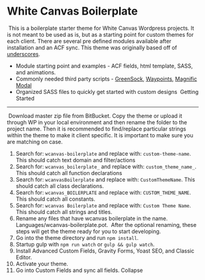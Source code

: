 White Canvas Boilerplate
===
​
This is a boilerplate starter theme for White Canvas Wordpress projects.  It is not meant to be used as is, but as a starting point for custom themes
for each client.  There are several pre defined modules available after installation and an ACF sync.  This theme was originally based off of [underscores](https://underscores.me).
​
* Module starting point and examples - ACF fields, html template, SASS, and animations.
* Commonly needed third party scripts - [GreenSock](https://greensock.com/), [Waypoints](http://imakewebthings.com/waypoints/), [Magnific Modal](https://dimsemenov.com/plugins/magnific-popup/)
* Organized SASS files to quickly get started with custom designs
​
​
Getting Started
---------------
​
Download master zip file from BitBucket. Copy the theme or upload it through WP in your local environment and then rename the folder to the project name.
Then it is recommended to find/replace particular strings within the theme to make it client specific.  It is important to make sure you are matching on case.
​
1. Search for: `wcanvas-boilerplate` and replace with: `custom-theme-name`.  This should catch text domain and filter/actions
2. Search for: `wcanvas_boilerplate_` and replace with: `custom_theme_name_`.  This should catch all function declarations
3. Search for: `wcanvasBoilerplate` and replace with: `CustomThemeName`.  This should catch all class declarations.
4. Search for: `wcanvas_BOILERPLATE` and replace with: `CUSTOM_THEME_NAME`.  This should catch all constants.
5. Search for: `wcanvas Boilerplate` and replace with: `Custom Theme Name`.  This should catch all strings and titles.
6. Rename any files that have wcanvas boilerplate in the name.  Languages/wcanvas-boilerplate.pot.
​
After the optional renaming, these steps will get the theme ready for you to start developing.
​
1. Go into the theme directory and run `npm install`.
2. Startup gulp with `npm run watch` or `gulp && gulp watch`.
3. Install Advanced Custom Fields, Gravity Forms, Yoast SEO, and Classic Editor.
4. Activate your theme.
5. Go into Custom Fields and sync all fields.
Collapse
